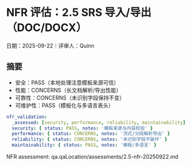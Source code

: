 # NFR 评估：2.5 SRS 导入/导出（DOC/DOCX）

日期：2025-09-22｜评审人：Quinn

## 摘要

- 安全：PASS（本地处理注意模板来源可信）
- 性能：CONCERNS（长文档解析/导出性能）
- 可靠性：CONCERNS（未识别字段保持不变）
- 可维护性：PASS（模板化与多语言表头）

```yaml
nfr_validation:
  _assessed: [security, performance, reliability, maintainability]
  security: { status: PASS, notes: '模板来源与内容校验' }
  performance: { status: CONCERNS, notes: '流式/分段解析导出' }
  reliability: { status: CONCERNS, notes: '未识别字段不破坏' }
  maintainability: { status: PASS, notes: '模板/多语言' }
```

NFR assessment: qa.qaLocation/assessments/2.5-nfr-20250922.md

